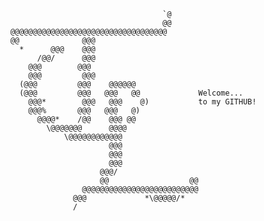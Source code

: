                                           `@      
                                          @@      
        @@@@@@@@@@@@@@@@@@@@@@@@@@@@@@@@@@@       
        @@              @@@                       
          *      @@@    @@@                       
              /@@/      @@@                       
            @@@        @@@                        
            @@@         @@@                       
          (@@@         @@@    @@@@@@              
          (@@@         @@@   @@@   @@             Welcome...
            @@@*        @@@   @@@    @)           to my GITHUB!
            @@@%       @@@   @@@   @)             
              @@@@*    /@@    @@@ @@              
                \@@@@@@@      @@@@                
                    \@@@@@@@@@@@@                 
                              @@@                 
                              @@@                 
                              @@@                 
                            @@@/                  
                            @@                  @@
                        @@@@@@@@@@@@@@@@@@@@@@@@@@
                      @@@             *\@@@@@/*   
                      /                            

<!--
**taylorsudo/taylorsudo** is a ✨ _special_ ✨ repository because its `README.md` (this file) appears on your GitHub profile.

Here are some ideas to get you started:

- 🔭 I’m currently working on ...
- 🌱 I’m currently learning ...
- 👯 I’m looking to collaborate on ...
- 🤔 I’m looking for help with ...
- 💬 Ask me about ...
- 📫 How to reach me: ...
- 😄 Pronouns: ...
- ⚡ Fun fact: ...
-->
